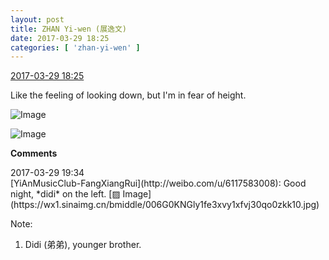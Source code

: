 ```yaml
---
layout: post
title: ZHAN Yi-wen (展逸文)
date: 2017-03-29 18:25
categories: [ 'zhan-yi-wen' ]
---
```


<div class="weibo-info">
  <a href="http://weibo.com/6108090526/EC3BCy1jx">2017-03-29 18:25</a>
</div>

Like the feeling of looking down, but I'm in fear of height.

<!-- more -->

![Image](https://wx4.sinaimg.cn/mw690/006FmVn8ly1fe3vvo3ehej30ku0rswi7.jpg)

![Image](https://wx4.sinaimg.cn/mw690/006FmVn8ly1fe3vvpevj1j30ku0rs0ws.jpg)

**Comments**

<div class="weibo-info">2017-03-29 19:34</div>
[YiAnMusicClub-FangXiangRui](http://weibo.com/u/6117583008): Good night, *didi* on the left. [▨ Image](https://wx1.sinaimg.cn/bmiddle/006G0KNGly1fe3xvy1xfvj30qo0zkk10.jpg)

Note:
1. Didi (弟弟), younger brother.
